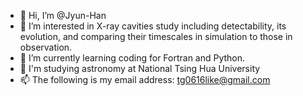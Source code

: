 - 👋 Hi, I’m @Jyun-Han
- 👀 I’m interested in X-ray cavities study including detectability, its evolution, and comparing their timescales in simulation to those in observation. 
- 🌱 I’m currently learning coding for Fortran and Python.
- 🌱 I'm studying astronomy at National Tsing Hua University
- 📫 The following is my email address: tg0616like@gmail.com

<!---
Jyun-Han/Jyun-Han is a ✨ special ✨ repository because its `README.md` (this file) appears on your GitHub profile.
You can click the Preview link to take a look at your changes.
--->
